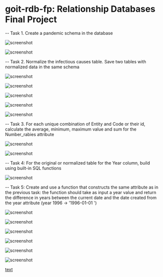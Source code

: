 # goit-rdb-fp: Relationship Databases Final Project

-- Task 1. Create a pandemic schema in the database

![screenshot](./assets/Screenshot%20rdb-fp-test-1.0.jpeg)

![screenshot](./assets/Screenshot%20rdb-fp-test-1.1.jpg)

-- Task 2. Normalize the infectious causes table. Save two tables with normalized data in the same schema

![screenshot](./assets/Screenshot%20rdb-fp-test-2.0.jpg)

![screenshot](./assets/Screenshot%20rdb-fp-test-2.1.jpg)

![screenshot](./assets/Screenshot%20rdb-fp-test-2.2.jpg)

![screenshot](./assets/Screenshot%20rdb-fp-test-2.3.jpg)

![screenshot](./assets/Screenshot%20rdb-fp-test-2.4.jpg)

-- Task 3. For each unique combination of Entity and Code or their id, calculate the average, minimum, maximum value and sum for the Number_rabies attribute

![screenshot](./assets/Screenshot%20rdb-fp-test-3.0.jpg)

![screenshot](./assets/Screenshot%20rdb-fp-test-3.1.jpg)

-- Task 4: For the original or normalized table for the Year column, build using built-in SQL functions

![screenshot](./assets/Screenshot%20rdb-fp-test-4.0.jpg)

-- Task 5: Create and use a function that constructs the same attribute as in the previous task: the function should take as input a year value and return the difference in years between the current date and the date created from the year attribute (year 1996 → '1996-01-01 ')

![screenshot](./assets/Screenshot%20rdb-fp-test-5.0.jpg)

![screenshot](./assets/Screenshot%20rdb-fp-test-5.1.jpg)

![screenshot](./assets/Screenshot%20rdb-fp-test-5.2.jpg)

![screenshot](./assets/Screenshot%20rdb-fp-test-5.3.jpg)

![screenshot](./assets/Screenshot%20rdb-fp-test-5.4.jpg)

![screenshot](./assets/Screenshot%20rdb-fp-test-5.5.jpg)

[text](sql_code.txt)
